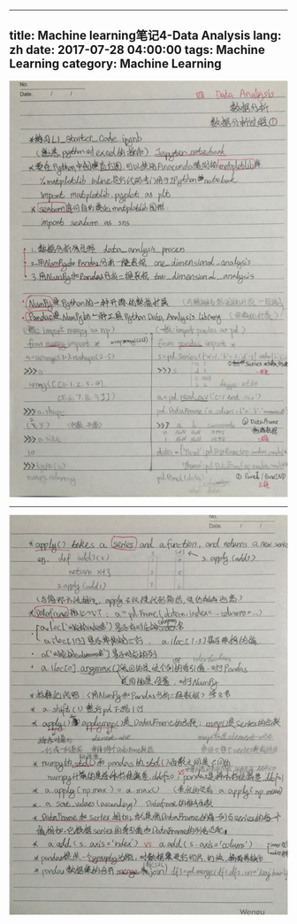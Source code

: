 
---
title: Machine learning笔记4-Data Analysis
lang: zh
date: 2017-07-28 04:00:00
tags: Machine Learning
category: Machine Learning
---
![pic](/image/ML/4_1.jpg)  

--------------------------------

![pic](/image/ML/4_2.jpg)  
